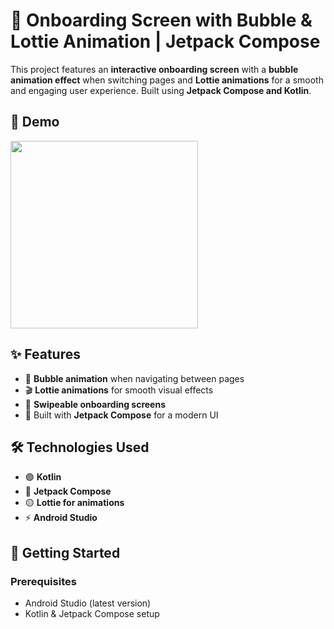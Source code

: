 # 🎉 Onboarding Screen with Bubble & Lottie Animation | Jetpack Compose  

This project features an **interactive onboarding screen** with a **bubble animation effect** when switching pages and **Lottie animations** for a smooth and engaging user experience. Built using **Jetpack Compose and Kotlin**.  

## 📸 Demo  
[<img src="YOUR_IMAGE_OR_GIF_LINK_HERE" width="300"/> ](https://github.com/user-attachments/assets/2b0e1632-2dd5-4ae6-bbd9-f606f3e67c76) 

## ✨ Features  
- 🫧 **Bubble animation** when navigating between pages  
- 🎬 **Lottie animations** for smooth visual effects  
- 📜 **Swipeable onboarding screens**  
- 🚀 Built with **Jetpack Compose** for a modern UI  

## 🛠 Technologies Used  
- 🟣 **Kotlin**  
- 🔵 **Jetpack Compose**  
- 🟡 **Lottie for animations**  
- ⚡ **Android Studio**  

## 🚀 Getting Started  

### Prerequisites  
- Android Studio (latest version)  
- Kotlin & Jetpack Compose setup  
